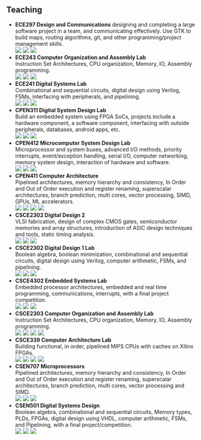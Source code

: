 ## Teaching

* **ECE297 Design and Communications**
  designing and completing a large software project in a team, and communicating effectively. Use GTK to build maps, routing algorithms, git, and other programming/project management skills.  
  ![](https://img.shields.io/badge/-TA-orange)
  ![](https://img.shields.io/badge/-University%20of%20Toronto-9cf)
  ![](https://img.shields.io/badge/-Spring%202020-gray)
* **ECE243 Computer Organization and Assembly Lab**  
  Instruction Set Architectures, CPU organization, Memory, IO, Assembly programming.  
  ![](https://img.shields.io/badge/-TA-orange)
  ![](https://img.shields.io/badge/-University%20of%20Toronto-9cf)
  ![](https://img.shields.io/badge/-Spring%202020-gray)
* **ECE241 Digital Systems Lab**  
  Combinational and sequential circuits, digital design using Verilog, FSMs, interfacing with peripherals, and pipelining.  
  ![](https://img.shields.io/badge/-TA-orange)
  ![](https://img.shields.io/badge/-University%20of%20Toronto-9cf)
  ![](https://img.shields.io/badge/-Fall%202019-gray)
* **CPEN311 Digital System Design Lab**  
  Build an embedded system using FPGA SoCs, projects include a hardware component, a software component, interfacing with outside peripherals, databases, android apps, etc.  
  ![](https://img.shields.io/badge/-TA-orange)
  ![](https://img.shields.io/badge/-University%20of%20British%20Columbia-ff69b4)
  ![](https://img.shields.io/badge/-Spring%202018-gray)
* **CPEN412 Microcomputer System Design Lab**  
  Microprocessor and system buses, advanced I/O methods, priority interrupts, event/exception handling, serial I/O, computer networking, memory system design, interaction of hardware and software.  
  ![](https://img.shields.io/badge/-TA-orange)
  ![](https://img.shields.io/badge/-University%20of%20British%20Columbia-ff69b4)
  ![](https://img.shields.io/badge/-Spring%202017-gray)
* **CPEN411 Computer Architecture**  
  Pipelined architectures, memory hierarchy and consistency, In Order and Out of Order execution and register renaming, superscalar architectures, branch prediction, multi cores, vector processing, SIMD, GPUs, ML accelerators.  
  ![](https://img.shields.io/badge/-TA-orange)
  ![](https://img.shields.io/badge/-University%20of%20British%20Columbia-ff69b4)
  ![](https://img.shields.io/badge/-Fall%202016-gray)
  ![](https://img.shields.io/badge/-Fall%202017-gray)
* **CSCE2302 Digital Design 2**  
  VLSI fabrication, design of complex CMOS gates, semiconductor memories and array structures, introduction of ASIC design techniques and tools, static timing analysis.  
  ![](https://img.shields.io/badge/-TA-orange)
  ![](https://img.shields.io/badge/-American%20University%20in%20Cairo-blueviolet)
  ![](https://img.shields.io/badge/-Spring%202016-gray)
* **CSCE2302 Digital Design 1 Lab**  
  Boolean algebra, boolean minimization, combinational and sequential circuits, digital design using Verilog, computer arithmetic, FSMs, and pipelining.  
  ![](https://img.shields.io/badge/-TA-orange)
  ![](https://img.shields.io/badge/-American%20University%20in%20Cairo-blueviolet)
  ![](https://img.shields.io/badge/-Spring%202016-gray)
* **CSCE4302 Embedded Systems Lab**  
  Embedded processor architectures, embedded and real time programming, communications, interrupts, with a final project competition.  
  ![](https://img.shields.io/badge/-TA-orange)
  ![](https://img.shields.io/badge/-American%20University%20in%20Cairo-blueviolet)
  ![](https://img.shields.io/badge/-Spring%202016-gray)
* **CSCE2303 Computer Organization and Assembly Lab**  
  Instruction Set Architectures, CPU organization, Memory, IO, Assembly programming.  
  ![](https://img.shields.io/badge/-TA-orange)
  ![](https://img.shields.io/badge/-American%20University%20in%20Cairo-blueviolet)
  ![](https://img.shields.io/badge/-Spring%202016-gray)
  ![](https://img.shields.io/badge/-Summer%202016-gray)
* **CSCE339 Computer Architecture Lab**  
  Building functional, in order, pipelined MIPS CPUs with caches on Xilinx FPGAs.  
  ![](https://img.shields.io/badge/-TA-orange)
  ![](https://img.shields.io/badge/-American%20University%20in%20Cairo-blueviolet)
  ![](https://img.shields.io/badge/-Fall%202015-gray)
  ![](https://img.shields.io/badge/-Spring%202016-gray)
* **CSEN707 Microprocessors**  
  Pipelined architectures, memory hierarchy and consistency, In Order and Out of Order execution and register renaming, superscalar architectures, branch prediction, multi cores, vector processing and SIMD.  
  ![](https://img.shields.io/badge/-Instructor-green)
  ![](https://img.shields.io/badge/-German%20University%20in%20Cairo-blue)
  ![](https://img.shields.io/badge/-Fall%202015-gray)
* **CSEN501 Digital Systems Design**  
  Boolean algebra, combinational and sequential circuits, Memory types, PLDs, FPGAs, digital design using VHDL, computer arithmetic, FSMs, and Pipelining, with a final project/competition.  
  ![](https://img.shields.io/badge/-Instructor-green)
  ![](https://img.shields.io/badge/-German%20University%20in%20Cairo-blue)
  ![](https://img.shields.io/badge/-Fall%202015-gray)
